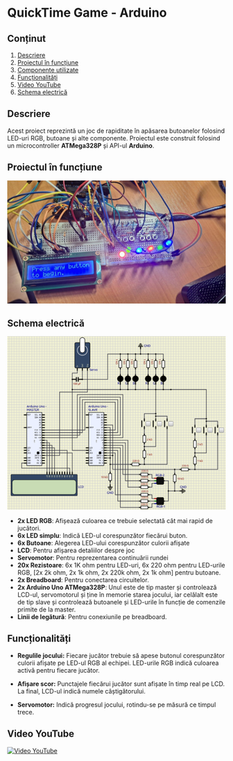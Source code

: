 # QuickTime Game - Arduino

## Conținut

1. [Descriere](#descriere)
2. [Proiectul în funcțiune](#proiectul-în-funcțiune)
3. [Componente utilizate](#componente-utilizate)
4. [Funcționalități](#funcționalități)
5. [Video YouTube](#video-youtube)
6. [Schema electrică](#schema-electrică)

## Descriere
Acest proiect reprezintă un joc de rapiditate în apăsarea butoanelor folosind LED-uri RGB, butoane și alte componente. Proiectul este construit folosind un microcontroller **ATMega328P** și API-ul **Arduino**.

## Proiectul în funcțiune
![Proiectul în funcțiune](media/circuit_photo.jpg)

## Schema electrică
![Schematică TinkerCAD](media/circuit.png)

- **2x LED RGB**: Afișează culoarea ce trebuie selectată cât mai rapid de jucători.
- **6x LED simplu**: Indică LED-ul corespunzător fiecărui buton.
- **6x Butoane**: Alegerea LED-ului corespunzător culorii afișate
- **LCD**: Pentru afișarea detaliilor despre joc
- **Servomotor**: Pentru reprezentarea continuării rundei
- **20x Rezistoare**: 6x 1K ohm pentru LED-uri, 6x 220 ohm pentru LED-urile RGB, [2x 2k ohm, 2x 1k ohm, 2x 220k ohm, 2x 1k ohm] pentru butoane.
- **2x Breadboard**: Pentru conectarea circuitelor.
- **2x Arduino Uno ATMega328P**: Unul este de tip master și controlează LCD-ul, servomotorul și ține în memorie starea jocului, iar celălalt este de tip slave și controlează butoanele și LED-urile în funcție de comenzile primite de la master.
- **Linii de legătură**: Pentru conexiunile pe breadboard.

## Funcționalități

- **Regulile jocului:**
Fiecare jucător trebuie să apese butonul corespunzător culorii afișate pe LED-ul RGB al echipei.
LED-urile RGB indică culoarea activă pentru fiecare jucător.

- **Afișare scor:**
Punctajele fiecărui jucător sunt afișate în timp real pe LCD.
La final, LCD-ul indică numele câștigătorului.

- **Servomotor:**
Indică progresul jocului, rotindu-se pe măsură ce timpul trece.


## Video YouTube 
[![Video YouTube](https://img.youtube.com/vi/cw0PqDtJqaM/maxresdefault.jpg)](https://www.youtube.com/watch?v=cw0PqDtJqaM)